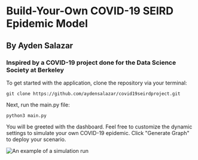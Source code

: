 # Build-Your-Own COVID-19 SEIRD Epidemic Model
## By Ayden Salazar
### Inspired by a COVID-19 project done for the Data Science Society at Berkeley

To get started with the application, clone the repository via your terminal:

``` git clone https://github.com/aydensalazar/covid19seirdproject.git ```

Next, run the main.py file:

``` python3 main.py ```

You will be greeted with the dashboard. Feel free to customize the dynamic settings to simulate your own COVID-19 epidemic. Click "Generate Graph" to deploy your scenario. 

![An example of a simulation run](example_run_pic.png)








